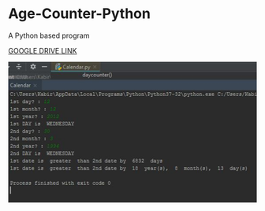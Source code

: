 # Age-Counter-Python
A Python based program

<a href="https://drive.google.com/open?id=1q7UZA0SAk1CqpzrrTXtel5WQKPPa0Ztu" target="_blank"> GOOGLE DRIVE LINK </a> 

<img src="pythondn.JPG" width="800">


